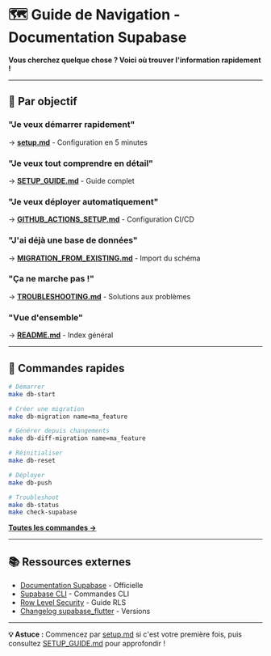 # 🗺️ Guide de Navigation - Documentation Supabase

**Vous cherchez quelque chose ? Voici où trouver l'information rapidement !**

---

## 🎯 Par objectif

### "Je veux démarrer rapidement"
→ **[setup.md](STARTER.md)** - Configuration en 5 minutes

### "Je veux tout comprendre en détail"
→ **[SETUP_GUIDE.md](SETUP_GUIDE.md)** - Guide complet

### "Je veux déployer automatiquement"
→ **[GITHUB_ACTIONS_SETUP.md](GITHUB_ACTIONS_SETUP.md)** - Configuration CI/CD

### "J'ai déjà une base de données"
→ **[MIGRATION_FROM_EXISTING.md](MIGRATION_FROM_EXISTING.md)** - Import du schéma

### "Ça ne marche pas !"
→ **[TROUBLESHOOTING.md](TROUBLESHOOTING.md)** - Solutions aux problèmes

### "Vue d'ensemble"
→ **[README.md](README.md)** - Index général

---

## 🚀 Commandes rapides

```bash
# Démarrer
make db-start

# Créer une migration
make db-migration name=ma_feature

# Générer depuis changements
make db-diff-migration name=ma_feature

# Réinitialiser
make db-reset

# Déployer
make db-push

# Troubleshoot
make db-status
make check-supabase
```

**[Toutes les commandes →](README.md#commandes-utiles)**

---

## 📚 Ressources externes

- [Documentation Supabase](https://supabase.com/docs) - Officielle
- [Supabase CLI](https://supabase.com/docs/guides/cli) - Commandes CLI
- [Row Level Security](https://supabase.com/docs/guides/auth/row-level-security) - Guide RLS
- [Changelog supabase_flutter](https://pub.dev/packages/supabase_flutter/changelog) - Versions

---

**💡 Astuce :** Commencez par [setup.md](STARTER.md) si c'est votre première fois, puis consultez [SETUP_GUIDE.md](SETUP_GUIDE.md) pour approfondir !

